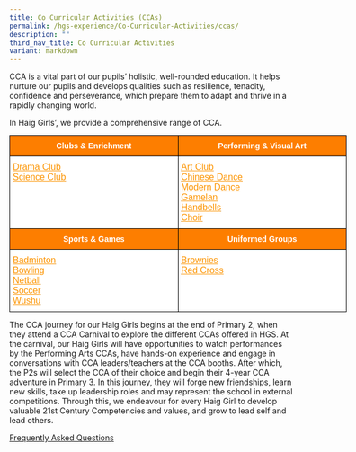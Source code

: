 ```yaml
---
title: Co Curricular Activities (CCAs)
permalink: /hgs-experience/Co-Curricular-Activities/ccas/
description: ""
third_nav_title: Co Curricular Activities
variant: markdown
---
```

CCA is a vital part of our pupils’ holistic, well-rounded education. It helps nurture our pupils and develops qualities such as resilience, tenacity, confidence and perseverance, which prepare them to adapt and thrive in a rapidly changing world.

In Haig Girls’, we provide a comprehensive range of CCA.

<style type="text/css">
.tg  {border-collapse:collapse;border-spacing:0;margin:0px auto;}
.tg td{border-color:black;border-style:solid;border-width:1px;font-family:Arial, sans-serif;font-size:14px;
  overflow:hidden;padding:10px 5px;word-break:normal;}
.tg th{border-color:black;border-style:solid;border-width:1px;font-family:Arial, sans-serif;font-size:14px;
  font-weight:normal;overflow:hidden;padding:10px 5px;word-break:normal;}
.tg .tg-5sko{background-color:#FFF;font-size:16px;text-align:left;vertical-align:top}
.tg .tg-t0cp{background-color:#FD7E00;color:#FFF;font-weight:bold;text-align:center;vertical-align:top}
</style>
<table class="tg" style="undefined;table-layout: fixed; width: 600px">
<colgroup>
<col style="width: 300px">
<col style="width: 300px">
</colgroup>
<tbody>
  <tr>
    <td class="tg-t0cp"><span style="color:white">Clubs &amp; Enrichment</span></td>
    <td class="tg-t0cp"><span style="color:white">Performing &amp; Visual Art</span></td>
  </tr>
  <tr>
    <td class="tg-5sko"><a href="/hgs-experience/Co-Curricular-Activities/drama-club/" target="_blank" rel="noopener noreferrer"><span style="text-decoration:underline;color:#FC9400">Drama Club</span></a><br><a href="/hgs-experience/Co-Curricular-Activities/science-club/" target="_blank" rel="noopener noreferrer"><span style="text-decoration:underline;color:#FC9400">Science Club</span></a></td>
    <td class="tg-5sko"><a href="/hgs-experience/Co-Curricular-Activities/art-club/" target="_blank" rel="noopener noreferrer"><span style="text-decoration:underline;color:#FC9400">Art Club</span></a><br><a href="/hgs-experience/Co-Curricular-Activities/chinese-dance/" target="_blank" rel="noopener noreferrer"><span style="text-decoration:underline;color:#FC9400">Chinese Dance</span></a><br><a href="/hgs-experience/Co-Curricular-Activities/modern-dance/" target="_blank" rel="noopener noreferrer"><span style="text-decoration:underline;color:#FC9400">Modern Dance</span></a><br><a href="/hgs-experience/Co-Curricular-Activities/gamelan/" target="_blank" rel="noopener noreferrer"><span style="text-decoration:underline;color:#FC9400">Gamelan</span></a><br><a href="/hgs-experience/Co-Curricular-Activities/handbells/" target="_blank" rel="noopener noreferrer"><span style="text-decoration:underline;color:#FC9400">Handbells</span></a><br><a href="/hgs-experience/co-curricular-activities/choir/" target="_blank" rel="noopener noreferrer"><span style="text-decoration:underline;color:#FC9400">Choir</span></a></td>
  </tr>
  <tr>
    <td class="tg-t0cp"><span style="color:white">Sports &amp; Games</span></td>
    <td class="tg-t0cp"><span style="color:white">Uniformed Groups</span></td>
  </tr>
  <tr>
    <td class="tg-5sko"><a href="/hgs-experience/Co-Curricular-Activities/badminton/" target="_blank" rel="noopener noreferrer"><span style="text-decoration:underline;color:#FC9400">Badminton</span></a><br><a href="/hgs-experience/Co-Curricular-Activities/bowling/" target="_blank" rel="noopener noreferrer"><span style="text-decoration:underline;color:#FC9400">Bowling</span></a><br><a href="/hgs-experience/Co-Curricular-Activities/netball/" target="_blank" rel="noopener noreferrer"><span style="text-decoration:underline;color:#FC9400">Netball</span></a><br><a href="/hgs-experience/Co-Curricular-Activities/soccer/" target="_blank" rel="noopener noreferrer"><span style="text-decoration:underline;color:#FC9400">Soccer</span></a><br><a href="/hgs-experience/Co-Curricular-Activities/wushu/" target="_blank" rel="noopener noreferrer"><span style="text-decoration:underline;color:#FC9400">Wushu</span></a></td>
    <td class="tg-5sko"><a href="/hgs-experience/Co-Curricular-Activities/brownies/" target="_blank" rel="noopener noreferrer"><span style="text-decoration:underline;color:#FC9400">Brownies</span></a><br><a href="/hgs-experience/Co-Curricular-Activities/red-cross-youth/" target="_blank" rel="noopener noreferrer"><span style="text-decoration:underline;color:#FC9400">Red Cross</span></a></td>
  </tr>
</tbody>
</table>



The CCA journey for our Haig Girls begins at the end of Primary 2, when they attend a CCA Carnival to explore the different CCAs offered in HGS. At the carnival, our Haig Girls will have opportunities to watch performances by the Performing Arts CCAs, have hands-on experience and engage in conversations with CCA leaders/teachers at the CCA booths. After which, the P2s will select the CCA of their choice and begin their 4-year CCA adventure in Primary 3. In this journey, they will forge new friendships, learn new skills, take up leadership roles and may represent the school in external competitions. Through this, we endeavour for every Haig Girl to develop valuable 21st Century Competencies and values, and grow to lead self and lead others.

[Frequently Asked Questions](/hgs-experience/Co-Curricular-Activities/faq/)